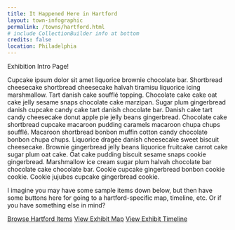 ```yaml
---
title: It Happened Here in Hartford
layout: town-infographic
permalink: /towns/hartford.html
# include CollectionBuilder info at bottom
credits: false
location: Philadelphia
---
```


Exhibition Intro Page! 

Cupcake ipsum dolor sit amet liquorice brownie chocolate bar. Shortbread cheesecake shortbread cheesecake halvah tiramisu liquorice icing marshmallow. Tart danish cake soufflé topping. Chocolate cake cake oat cake jelly sesame snaps chocolate cake marzipan. Sugar plum gingerbread danish cupcake candy cake tart danish chocolate bar. Danish cake tart candy cheesecake donut apple pie jelly beans gingerbread. Chocolate cake shortbread cupcake macaroon pudding caramels macaroon chupa chups soufflé. Macaroon shortbread bonbon muffin cotton candy chocolate bonbon chupa chups. Liquorice dragée danish cheesecake sweet biscuit cheesecake. Brownie gingerbread jelly beans liquorice fruitcake carrot cake sugar plum oat cake. Oat cake pudding biscuit sesame snaps cookie gingerbread. Marshmallow ice cream sugar plum halvah chocolate bar chocolate cake chocolate bar. Cookie cupcake gingerbread bonbon cookie cookie. Cookie jujubes cupcake gingerbread cookie.

I imagine you may have some sample items down below, but then have some buttons here for going to a hartford-specific map, timeline, etc. Or if you have something else in mind? 

<a href="{{ '/towns/hartford/browse.html' | relative_url }}" class="btn btn-outline-primary">Browse Hartford Items</a>
<a href="{{ '/towns/hartford/map.html' | relative_url }}" class="btn btn-outline-primary">View Exhibit Map</a>
<a href="{{ '/towns/hartford/timeline.html' | relative_url }}" class="btn btn-outline-primary">View Exhibit Timeline</a>